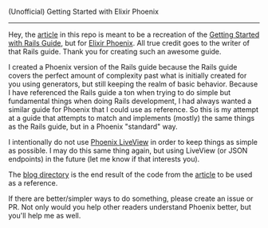 (Unofficial) Getting Started with Elixir Phoenix

---

Hey, the [article](./article.md) in this repo is meant to be a recreation of the [Getting Started with Rails Guide](https://guides.rubyonrails.org/getting_started.html), but for [Elixir Phoenix](https://www.phoenixframework.org/).
All true credit goes to the writer of that Rails guide.
Thank you for creating such an awesome guide.

I created a Phoenix version of the Rails guide because the Rails guide covers the perfect amount of complexity past what is initially created for you using generators, but still keeping the realm of basic behavior.
Because I have referenced the Rails guide a ton when trying to do simple but fundamental things when doing Rails development, I had always wanted a similar guide for Phoenix that I could use as reference.
So this is my attempt at a guide that attempts to match and implements (mostly) the same things as the Rails guide, but in a Phoenix "standard" way.

I intentionally do not use [Phoenix LiveView](https://hexdocs.pm/phoenix_live_view/Phoenix.LiveView.html) in order to keep things as simple as possible.
I may do this same thing again, but using LiveView (or JSON endpoints) in the future (let me know if that interests you).

The [blog directory](./blog) is the end result of the code from the [article](./article.md) to be used as a reference.

If there are better/simpler ways to do something, please create an issue or PR.
Not only would you help other readers understand Phoenix better, but you'll help me as well.
